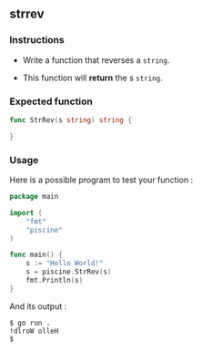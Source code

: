 ## strrev

### Instructions

- Write a function that reverses a `string`.

- This function will **return** the s `string`.

### Expected function

```go
func StrRev(s string) string {

}
```

### Usage

Here is a possible program to test your function :

```go
package main

import (
	"fmt"
	"piscine"
)

func main() {
	s := "Hello World!"
	s = piscine.StrRev(s)
	fmt.Println(s)
}
```

And its output :

```console
$ go run .
!dlroW olleH
$
```
